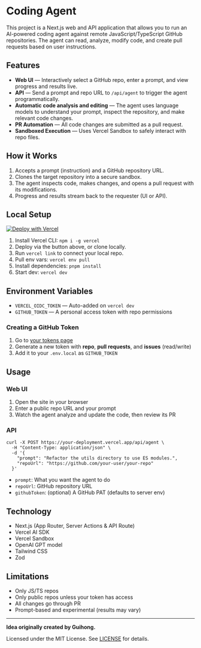 # Coding Agent

This project is a Next.js web and API application that allows you to run an AI-powered coding agent against remote JavaScript/TypeScript GitHub repositories. The agent can read, analyze, modify code, and create pull requests based on user instructions.

## Features

- **Web UI** — Interactively select a GitHub repo, enter a prompt, and view progress and results live.
- **API** — Send a prompt and repo URL to `/api/agent` to trigger the agent programmatically.
- **Automatic code analysis and editing** — The agent uses language models to understand your prompt, inspect the repository, and make relevant code changes.
- **PR Automation** — All code changes are submitted as a pull request.
- **Sandboxed Execution** — Uses Vercel Sandbox to safely interact with repo files.

## How it Works

1. Accepts a prompt (instruction) and a GitHub repository URL.
2. Clones the target repository into a secure sandbox.
3. The agent inspects code, makes changes, and opens a pull request with its modifications.
4. Progress and results stream back to the requester (UI or API).

## Local Setup

[![Deploy with Vercel](https://vercel.com/button)](https://vercel.com/new/clone?repository-url=https%3A%2F%2Fgithub.com%2Fvercel-labs%2Fship-25-agents-workshop-starter)

1. Install Vercel CLI: `npm i -g vercel`
2. Deploy via the button above, or clone locally.
3. Run `vercel link` to connect your local repo.
4. Pull env vars: `vercel env pull`
5. Install dependencies: `pnpm install`
6. Start dev: `vercel dev`

## Environment Variables

- `VERCEL_OIDC_TOKEN` — Auto-added on `vercel dev`
- `GITHUB_TOKEN` — A personal access token with repo permissions

### Creating a GitHub Token

1. Go to [your tokens page](https://github.com/settings/personal-access-tokens)
2. Generate a new token with **repo**, **pull requests**, and **issues** (read/write)
3. Add it to your `.env.local` as `GITHUB_TOKEN`

## Usage

### Web UI

1. Open the site in your browser
2. Enter a public repo URL and your prompt
3. Watch the agent analyze and update the code, then review its PR

### API

```
curl -X POST https://your-deployment.vercel.app/api/agent \
  -H "Content-Type: application/json" \
  -d '{
    "prompt": "Refactor the utils directory to use ES modules.",
    "repoUrl": "https://github.com/your-user/your-repo"
  }'
```

- `prompt`: What you want the agent to do
- `repoUrl`: GitHub repository URL
- `githubToken`: (optional) A GitHub PAT (defaults to server env)

## Technology

- Next.js (App Router, Server Actions & API Route)
- Vercel AI SDK
- Vercel Sandbox
- OpenAI GPT model
- Tailwind CSS
- Zod

## Limitations

- Only JS/TS repos
- Only public repos unless your token has access
- All changes go through PR
- Prompt-based and experimental (results may vary)

---

**Idea originally created by Guihong.**

Licensed under the MIT License. See [LICENSE](LICENSE) for details.